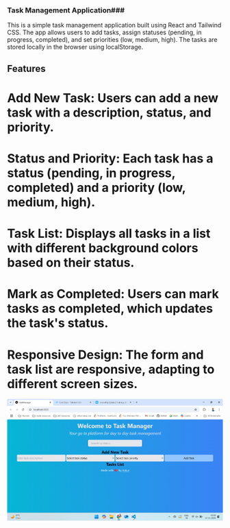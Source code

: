 ### Task Management Application###
This is a simple task management application built using React and Tailwind CSS. The app allows users to add tasks, assign statuses (pending, in progress, completed), and set priorities (low, medium, high). The tasks are stored locally in the browser using localStorage.

## Features
# Add New Task: Users can add a new task with a description, status, and priority.
# Status and Priority: Each task has a status (pending, in progress, completed) and a priority (low, medium, high).
# Task List: Displays all tasks in a list with different background colors based on their status.
# Mark as Completed: Users can mark tasks as completed, which updates the task's status.
# Responsive Design: The form and task list are responsive, adapting to different screen sizes.

![alt text](image.png)